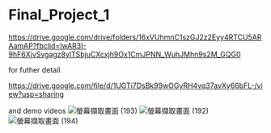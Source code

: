 # Final_Project_1
https://drive.google.com/drive/folders/16xVUhmnC1szGJ2z2Eyy4RTCU5ARAamAP?fbclid=IwAR3I-9hF6XjvSvgagz8ylTSbjuCXcxjh9Ox1CmJPNN_WuhJMhn9s2M_GQG0

for futher detail

https://drive.google.com/file/d/1UGTi7DsBk99wOGyRH4vq37avXy66bFL-/view?usp=sharing

and demo videos
![螢幕擷取畫面 (193)](https://user-images.githubusercontent.com/80032194/193401351-cde4e7a1-8068-4f31-902b-8bb196590ee2.png)
![螢幕擷取畫面 (192)](https://user-images.githubusercontent.com/80032194/193401357-2d265f7a-1336-43e4-b6d3-084ef273005f.png)
![螢幕擷取畫面 (194)](https://user-images.githubusercontent.com/80032194/193401363-829ee43b-551f-4174-9ebb-829bfaf750d6.png)
